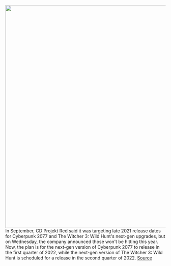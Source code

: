 <img src='https://cdn.vox-cdn.com/thumbor/Mlhqk_FiYsT2kTHkmMW6MDzenHg=/0x0:1829x1080/1200x800/filters:focal(769x394:1061x686)/cdn.vox-cdn.com/uploads/chorus_image/image/70021000/Cyberpunk2077_Always_bring_a_gun_to_a_knife_fight_RGB_en.0.jpeg' width='700px' /><br/>
In September, CD Projekt Red said it was targeting late 2021 release dates for Cyberpunk 2077 and The Witcher 3: Wild Hunt's next-gen upgrades, but on Wednesday, the company announced those won't be hitting this year. Now, the plan is for the next-gen version of Cyberpunk 2077 to release in the first quarter of 2022, while the next-gen version of The Witcher 3: Wild Hunt is scheduled for a release in the second quarter of 2022.
<a href='https://www.theverge.com/2021/10/20/22736560/cd-projekt-red-delay-cyberpunk-2077-witcher-3-2022'> Source <a/>